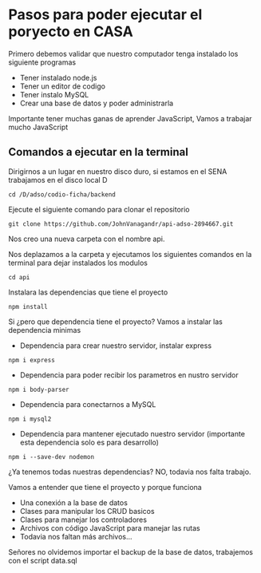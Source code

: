 # Pasos para poder ejecutar el poryecto en CASA

Primero debemos validar que nuestro computador tenga instalado los siguiente programas

-   Tener instalado node.js
-   Tener un editor de codigo
-   Tener instalo MySQL
-   Crear una base de datos y poder administrarla

Importante tener muchas ganas de aprender JavaScript, Vamos a trabajar mucho JavaScript
## Comandos a ejecutar en la terminal

Dirigirnos a un lugar en nuestro disco duro, si estamos en el SENA trabajamos en el disco local D

```
cd /D/adso/codio-ficha/backend
```

Ejecute el siguiente comando para clonar el repositorio

```
git clone https://github.com/JohnVanagandr/api-adso-2894667.git
```

Nos creo una nueva carpeta con el nombre api.  

Nos deplazamos a la carpeta y ejecutamos los siguientes comandos en la terminal para dejar instalados los modulos

```
cd api
```

Instalara las dependencias que tiene el proyecto

```
npm install
```

Si ¿pero que dependencia tiene el proyecto? Vamos a instalar las dependencia minimas

- Dependencia para crear nuestro servidor, instalar express

```
npm i express
```

- Dependencia para poder recibir los parametros en nustro servidor

```
npm i body-parser
```

- Dependencia para conectarnos a MySQL

```
npm i mysql2
```

- Dependencia para mantener ejecutado nuestro servidor (importante esta dependencia solo es para desarrollo)

```
npm i --save-dev nodemon
```

¿Ya tenemos todas nuestras dependencias? NO, todavia nos falta trabajo.  

Vamos a entender que tiene el proyecto y porque funciona

- Una conexión a la base de datos
- Clases para manipular los CRUD basicos
- Clases para manejar los controladores
- Archivos con código JavaScript para manejar las rutas
- Todavia nos faltan más archivos...   

Señores no olvidemos importar el backup de la base de datos, trabajemos con el script data.sql
